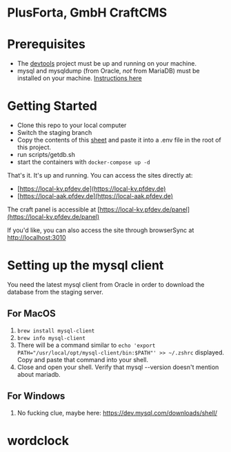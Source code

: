 # PlusForta, GmbH CraftCMS

# Prerequisites

* The [devtools](https://bits.pfdev.de/projects/TOOL/repos/devtools/browse) project must be up and running on your
  machine.
* mysql and mysqldump (from Oracle, *not* from MariaDB) must be installed on your machine. [Instructions here](#mysql) 

# Getting Started
* Clone this repo to your local computer
* Switch the staging branch
* Copy the contents of this [sheet](https://docs.google.com/spreadsheets/d/169cR637qSSb07I-2AgRHK4tepnt3OECzJzW)
  and paste it into a .env file in the root of this project. 
* run scripts/getdb.sh
* start the containers with `docker-compose up -d`

That's it. It's up and running.   You can access the sites directly at:

* [https://local-kv.pfdev.de](https://local-kv.pfdev.de)
* [https://local-aak.pfdev.de](https://local-aak.pfdev.de)

The craft panel is accessible at [https://local-kv.pfdev.de/panel](https://local-kv.pfdev.de/panel)

If you'd like, you can also access the site through browserSync at [http://localhost:3010](http://localhost:3010)

# <a name="mysql">Setting up the mysql client</a>
You need the latest mysql client from Oracle in order to download the database from the staging server. 
## For MacOS

1. `brew install mysql-client`
1. `brew info mysql-client`
1. There will be a command similar to `echo 'export PATH="/usr/local/opt/mysql-client/bin:$PATH"' >> ~/.zshrc` displayed.
   Copy and paste that command into your shell.
1. Close and open your shell.  Verify that mysql --version doesn't mention about mariadb.    

## For Windows

1. No fucking clue, maybe here: https://dev.mysql.com/downloads/shell/
# wordclock
